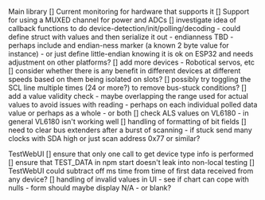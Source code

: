 Main library
[] Current monitoring for hardware that supports it
[] Support for using a MUXED channel for power and ADCs
[] investigate idea of callback functions to do device-detection/init/polling/decoding - could define struct with values and then serialize it out - endianness TBD - perhaps include and endian-ness marker (a known 2 byte value for instance) - or just define little-endian knowing it is ok on ESP32 and needs adjustment on other platforms?
[] add more devices - Robotical servos, etc
[] consider whether there is any benefit in different devices at different speeds based on them being isolated on slots? 
[] possibly try toggling the SCL line multiple times (24 or more?) to remove bus-stuck conditions?
[] add a value validity check - maybe overlapping the range used for actual values to avoid issues with reading - perhaps on each individual polled data value or perhaps as a whole - or both
[] check ALS values on VL6180 - in general VL6180 isn't working well
[] handling of formatting of bit fields
[] need to clear bus extenders after a burst of scanning - if stuck send many clocks with SDA high or just scan address 0x77 or similar?

TestWebUI
[] ensure that only one call to get device type info is performed
[] ensure that TEST_DATA in npm start doesn't leak into non-local testing
[] TestWebUI could subtract off ms time from time of first data received from any device?
[] handling of invalid values in UI - see if chart can cope with nulls - form should maybe display N/A - or blank?
